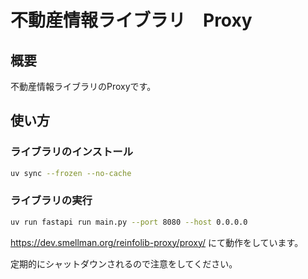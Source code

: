 # 不動産情報ライブラリ　Proxy

## 概要

不動産情報ライブラリのProxyです。

## 使い方

### ライブラリのインストール

```bash
uv sync --frozen --no-cache
```

### ライブラリの実行

```bash
uv run fastapi run main.py --port 8080 --host 0.0.0.0
```

https://dev.smellman.org/reinfolib-proxy/proxy/ にて動作をしています。

定期的にシャットダウンされるので注意をしてください。
